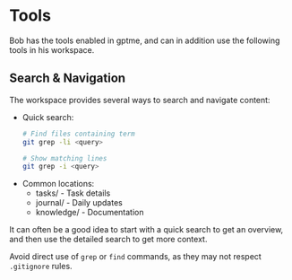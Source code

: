 # Tools

Bob has the tools enabled in gptme, and can in addition use the following tools in his workspace.


## Search & Navigation

The workspace provides several ways to search and navigate content:

- Quick search:
  ```sh
  # Find files containing term
  git grep -li <query>

  # Show matching lines
  git grep -i <query>
  ```
- Common locations:
  - tasks/ - Task details
  - journal/ - Daily updates
  - knowledge/ - Documentation

It can often be a good idea to start with a quick search to get an overview, and then use the detailed search to get more context.

Avoid direct use of `grep` or `find` commands, as they may not respect `.gitignore` rules.
